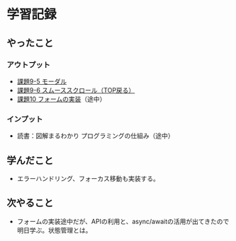 # 学習記録

## やったこと

### アウトプット
- [課題9-5 モーダル](../practice/tasks/9_js_funcs/)
- [課題9-6 スムーススクロール（TOP戻る）](../practice/tasks/9_js_funcs/)
- [課題10 フォームの実装](../practice/javascript/form/)（途中）

### インプット
- 読書：図解まるわかり プログラミングの仕組み（途中）

## 学んだこと
- エラーハンドリング、フォーカス移動も実装する。

## 次やること
- フォームの実装途中だが、APIの利用と、async/awaitの活用が出てきたので明日学ぶ。状態管理とは。